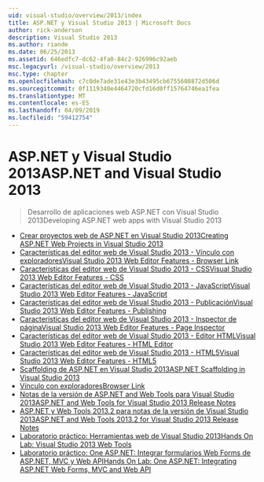 ```yaml
---
uid: visual-studio/overview/2013/index
title: ASP.NET y Visual Studio 2013 | Microsoft Docs
author: rick-anderson
description: Visual Studio 2013
ms.author: riande
ms.date: 06/25/2013
ms.assetid: 646edfc7-dc62-4fa0-84c2-926996c92aeb
msc.legacyurl: /visual-studio/overview/2013
msc.type: chapter
ms.openlocfilehash: c7c0de7ade31e43e3b43495cb6755608872d506d
ms.sourcegitcommit: 0f1119340e4464720cfd16d0ff15764746ea1fea
ms.translationtype: MT
ms.contentlocale: es-ES
ms.lasthandoff: 04/09/2019
ms.locfileid: "59412754"
---
```

# <a name="aspnet-and-visual-studio-2013"></a><span data-ttu-id="9e831-103">ASP.NET y Visual Studio 2013</span><span class="sxs-lookup"><span data-stu-id="9e831-103">ASP.NET and Visual Studio 2013</span></span>

> <span data-ttu-id="9e831-104">Desarrollo de aplicaciones web ASP.NET con Visual Studio 2013</span><span class="sxs-lookup"><span data-stu-id="9e831-104">Developing ASP.NET web apps with Visual Studio 2013</span></span>


- [<span data-ttu-id="9e831-105">Crear proyectos web de ASP.NET en Visual Studio 2013</span><span class="sxs-lookup"><span data-stu-id="9e831-105">Creating ASP.NET Web Projects in Visual Studio 2013</span></span>](creating-web-projects-in-visual-studio.md)
- [<span data-ttu-id="9e831-106">Características del editor web de Visual Studio 2013 - Vínculo con exploradores</span><span class="sxs-lookup"><span data-stu-id="9e831-106">Visual Studio 2013 Web Editor Features - Browser Link</span></span>](visual-studio-2013-web-editor-features-browser-link.md)
- [<span data-ttu-id="9e831-107">Características del editor web de Visual Studio 2013 - CSS</span><span class="sxs-lookup"><span data-stu-id="9e831-107">Visual Studio 2013 Web Editor Features - CSS</span></span>](visual-studio-2013-web-editor-features-css.md)
- [<span data-ttu-id="9e831-108">Características del editor web de Visual Studio 2013 - JavaScript</span><span class="sxs-lookup"><span data-stu-id="9e831-108">Visual Studio 2013 Web Editor Features - JavaScript</span></span>](visual-studio-2013-web-editor-features-javascript.md)
- [<span data-ttu-id="9e831-109">Características del editor web de Visual Studio 2013 - Publicación</span><span class="sxs-lookup"><span data-stu-id="9e831-109">Visual Studio 2013 Web Editor Features - Publishing</span></span>](visual-studio-2013-web-editor-features-publishing.md)
- [<span data-ttu-id="9e831-110">Características del editor web de Visual Studio 2013 - Inspector de página</span><span class="sxs-lookup"><span data-stu-id="9e831-110">Visual Studio 2013 Web Editor Features - Page Inspector</span></span>](visual-studio-2013-web-editor-features-page-inspector.md)
- [<span data-ttu-id="9e831-111">Características del editor web de Visual Studio 2013 - Editor HTML</span><span class="sxs-lookup"><span data-stu-id="9e831-111">Visual Studio 2013 Web Editor Features - HTML Editor</span></span>](visual-studio-2013-web-editor-features-html-editor.md)
- [<span data-ttu-id="9e831-112">Características del editor web de Visual Studio 2013 - HTML5</span><span class="sxs-lookup"><span data-stu-id="9e831-112">Visual Studio 2013 Web Editor Features - HTML5</span></span>](visual-studio-2013-web-editor-features-html5.md)
- [<span data-ttu-id="9e831-113">Scaffolding de ASP.NET en Visual Studio 2013</span><span class="sxs-lookup"><span data-stu-id="9e831-113">ASP.NET Scaffolding in Visual Studio 2013</span></span>](aspnet-scaffolding-overview.md)
- [<span data-ttu-id="9e831-114">Vínculo con exploradores</span><span class="sxs-lookup"><span data-stu-id="9e831-114">Browser Link</span></span>](using-browser-link.md)
- [<span data-ttu-id="9e831-115">Notas de la versión de ASP.NET and Web Tools para Visual Studio 2013</span><span class="sxs-lookup"><span data-stu-id="9e831-115">ASP.NET and Web Tools for Visual Studio 2013 Release Notes</span></span>](release-notes.md)
- [<span data-ttu-id="9e831-116">ASP.NET y Web Tools 2013.2 para notas de la versión de Visual Studio 2013</span><span class="sxs-lookup"><span data-stu-id="9e831-116">ASP.NET and Web Tools 2013.2 for Visual Studio 2013 Release Notes</span></span>](aspnet-and-web-tools-20132-preview-for-visual-studio-2013-release-notes.md)
- [<span data-ttu-id="9e831-117">Laboratorio práctico: Herramientas web de Visual Studio 2013</span><span class="sxs-lookup"><span data-stu-id="9e831-117">Hands On Lab: Visual Studio 2013 Web Tools</span></span>](visual-studio-2013-web-tools.md)
- [<span data-ttu-id="9e831-118">Laboratorio práctico: One ASP.NET: Integrar formularios Web Forms de ASP.NET, MVC y Web API</span><span class="sxs-lookup"><span data-stu-id="9e831-118">Hands On Lab: One ASP.NET: Integrating ASP.NET Web Forms, MVC and Web API</span></span>](one-aspnet-integrating-aspnet-web-forms-mvc-and-web-api.md)
